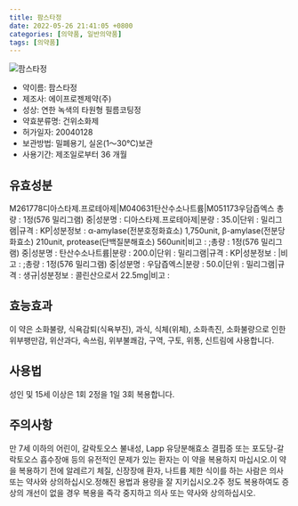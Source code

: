 ```yaml
---
title: 팜스타정
date: 2022-05-26 21:41:05 +0800
categories: [의약품, 일반의약품]
tags: [의약품]
---
```

![팜스타정](https://nedrug.mfds.go.kr/pbp/cmn/itemImageDownload/1NOwp2F64iX)

- 약이름: 팜스타정
- 제조사: 에이프로젠제약(주)
- 성상: 연한 녹색의 타원형 필름코팅정
- 약효분류명: 건위소화제
- 허가일자: 20040128
- 보관방법: 밀폐용기, 실온(1～30℃)보관
- 사용기간: 제조일로부터 36 개월
## 유효성분
M261778디아스타제.프로테아제|M040631탄산수소나트륨|M051173우담즙엑스
총량 : 1정(576 밀리그램) 중|성분명 : 디아스타제.프로테아제|분량 : 35.0|단위 : 밀리그램|규격 : KP|성분정보 : α-amylase(전분호정화효소) 1,750unit, β-amylase(전분당화효소) 210unit, protease(단백질분해효소) 560unit|비고 : ;총량 : 1정(576 밀리그램) 중|성분명 : 탄산수소나트륨|분량 : 200.0|단위 : 밀리그램|규격 : KP|성분정보 : |비고 : ;총량 : 1정(576 밀리그램) 중|성분명 : 우담즙엑스|분량 : 50.0|단위 : 밀리그램|규격 : 생규|성분정보 : 콜린산으로서 22.5mg|비고 :
## 효능효과
이 약은 소화불량, 식욕감퇴(식욕부진), 과식, 식체(위체), 소화촉진, 소화불량으로 인한 위부팽만감, 위산과다, 속쓰림, 위부불쾌감, 구역, 구토, 위통, 신트림에 사용합니다.
## 사용법
성인 및 15세 이상은 1회 2정을 1일 3회 복용합니다.
## 주의사항
만 7세 이하의 어린이, 갈락토오스 불내성, Lapp 유당분해효소 결핍증 또는 포도당-갈락토오스 흡수장애 등의 유전적인 문제가 있는 환자는 이 약을 복용하지 마십시오.이 약을 복용하기 전에 알레르기 체질, 신장장애 환자, 나트륨 제한 식이를 하는 사람은 의사 또는 약사와 상의하십시오.정해진 용법과 용량을 잘 지키십시오.2주 정도 복용하여도 증상의 개선이 없을 경우 복용을 즉각 중지하고 의사 또는 약사와 상의하십시오.
